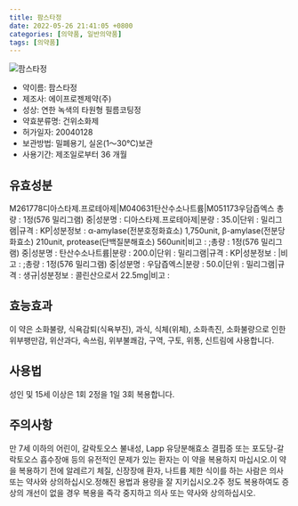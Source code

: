 ```yaml
---
title: 팜스타정
date: 2022-05-26 21:41:05 +0800
categories: [의약품, 일반의약품]
tags: [의약품]
---
```

![팜스타정](https://nedrug.mfds.go.kr/pbp/cmn/itemImageDownload/1NOwp2F64iX)

- 약이름: 팜스타정
- 제조사: 에이프로젠제약(주)
- 성상: 연한 녹색의 타원형 필름코팅정
- 약효분류명: 건위소화제
- 허가일자: 20040128
- 보관방법: 밀폐용기, 실온(1～30℃)보관
- 사용기간: 제조일로부터 36 개월
## 유효성분
M261778디아스타제.프로테아제|M040631탄산수소나트륨|M051173우담즙엑스
총량 : 1정(576 밀리그램) 중|성분명 : 디아스타제.프로테아제|분량 : 35.0|단위 : 밀리그램|규격 : KP|성분정보 : α-amylase(전분호정화효소) 1,750unit, β-amylase(전분당화효소) 210unit, protease(단백질분해효소) 560unit|비고 : ;총량 : 1정(576 밀리그램) 중|성분명 : 탄산수소나트륨|분량 : 200.0|단위 : 밀리그램|규격 : KP|성분정보 : |비고 : ;총량 : 1정(576 밀리그램) 중|성분명 : 우담즙엑스|분량 : 50.0|단위 : 밀리그램|규격 : 생규|성분정보 : 콜린산으로서 22.5mg|비고 :
## 효능효과
이 약은 소화불량, 식욕감퇴(식욕부진), 과식, 식체(위체), 소화촉진, 소화불량으로 인한 위부팽만감, 위산과다, 속쓰림, 위부불쾌감, 구역, 구토, 위통, 신트림에 사용합니다.
## 사용법
성인 및 15세 이상은 1회 2정을 1일 3회 복용합니다.
## 주의사항
만 7세 이하의 어린이, 갈락토오스 불내성, Lapp 유당분해효소 결핍증 또는 포도당-갈락토오스 흡수장애 등의 유전적인 문제가 있는 환자는 이 약을 복용하지 마십시오.이 약을 복용하기 전에 알레르기 체질, 신장장애 환자, 나트륨 제한 식이를 하는 사람은 의사 또는 약사와 상의하십시오.정해진 용법과 용량을 잘 지키십시오.2주 정도 복용하여도 증상의 개선이 없을 경우 복용을 즉각 중지하고 의사 또는 약사와 상의하십시오.
